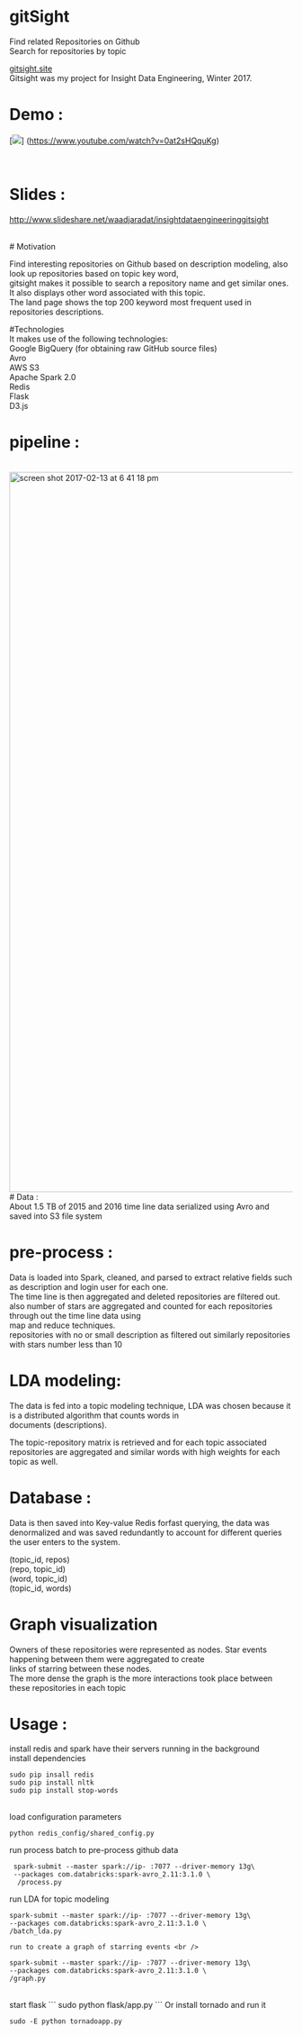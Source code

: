 # gitSight <br /> 
Find related Repositories on Github <br /> 
Search for repositories by topic <br /> 

[gitsight.site](http://www.gitsight.site) <br />
Gitsight was my project for Insight Data Engineering, Winter 2017. <br /> 

# Demo : <br /> 

[![](http://img.youtube.com/vi/0at2sHQquKg/0.jpg)]
(https://www.youtube.com/watch?v=0at2sHQquKg)

 <br /> 

# Slides : <br /> 
http://www.slideshare.net/waadjaradat/insightdataengineeringgitsight <br /> 


 <br /> 
# Motivation

Find interesting repositories on Github based on description modeling, also look up repositories based on topic key word, <br /> gitsight makes it possible to search a repository name and get similar ones. It also displays other word associated with this topic. <br /> The land page shows the top 200 keyword most frequent used in repositories descriptions.  <br />


#Technologies <br />
It makes use of the following technologies:
 <br />
Google BigQuery (for obtaining raw GitHub source files) <br />
Avro <br />
AWS S3 <br />
Apache Spark 2.0 <br />
Redis  <br />
Flask  <br />
D3.js  <br />

# pipeline :
<br />
<img width="1279" alt="screen shot 2017-02-13 at 6 41 18 pm" src="https://cloud.githubusercontent.com/assets/8670178/22912783/1089051a-f21c-11e6-9f95-fae81be8967d.png">

<br />
# Data : <br />
About 1.5 TB of 2015 and 2016 time line data serialized using Avro and saved into S3 file system  <br />

# pre-process :<br />
Data is loaded into Spark, cleaned, and parsed to extract relative fields such as description and login user for each one. <br />
The time line is then aggregated and deleted repositories are filtered out. <br />
also number of stars are aggregated and counted for each repositories through out the time line data using<br />
map and reduce techniques. <br />
repositories with no or small description as filtered out similarly repositories with stars number less than 10 <br />

# LDA modeling: <br />
The data is fed into a topic modeling technique, LDA was chosen because it is a distributed algorithm that counts words in<br /> documents (descriptions).<br />

The topic-repository matrix is retrieved and for each topic associated repositories are aggregated and similar words with high weights for each topic as well. <br />

# Database :<br />

Data is then saved into  Key-value Redis forfast querying, the data was denormalized and was saved redundantly to account for different queries the user enters to the system. <br />

(topic_id, repos)<br />
(repo, topic_id)<br />
(word, topic_id)<br />
(topic_id, words) <br />


# Graph visualization <br />
Owners of these repositories were represented as nodes. Star events happening between them were aggregated to create <br /> links of starring between these nodes. <br />
The more dense the graph is the more interactions took place between these repositories in each topic <br />


# Usage : <br />
install redis and spark have their servers running in the background  <br />
install dependencies 
<br />
``` 
sudo pip insall redis
sudo pip install nltk
sudo pip install stop-words
```
<br />
load configuration parameters <br />

```
python redis_config/shared_config.py
```
run process batch to pre-process github data <br />
```
 spark-submit --master spark://ip- :7077 --driver-memory 13g\
 --packages com.databricks:spark-avro_2.11:3.1.0 \
  /process.py
  ```
  run LDA for topic modeling <br />
  ```
spark-submit --master spark://ip- :7077 --driver-memory 13g\
 --packages com.databricks:spark-avro_2.11:3.1.0 \
  /batch_lda.py
  ```
    run to create a graph of starring events <br />
   ```
   spark-submit --master spark://ip- :7077 --driver-memory 13g\
 --packages com.databricks:spark-avro_2.11:3.1.0 \
  /graph.py
  ```
  
 <br />
 start flask 
  ```
 sudo python flask/app.py
 ```
 Or install tornado and run it 
 
 ```
 sudo -E python tornadoapp.py
 ```
